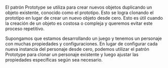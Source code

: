 El patrón Prototype se utiliza para crear nuevos objetos duplicando un objeto existente, conocido como el prototipo.
Esto se logra clonando el prototipo en lugar de crear un nuevo objeto desde cero.
Esto es útil cuando la creación de un objeto es costosa o compleja y queremos evitar este proceso repetitivo.

Supongamos que estamos desarrollando un juego y tenemos un personaje con muchas propiedades y configuraciones.
En lugar de configurar cada nueva instancia del personaje desde cero, podemos utilizar el patrón Prototype para clonar un personaje existente y luego ajustar las propiedades específicas según sea necesario.

